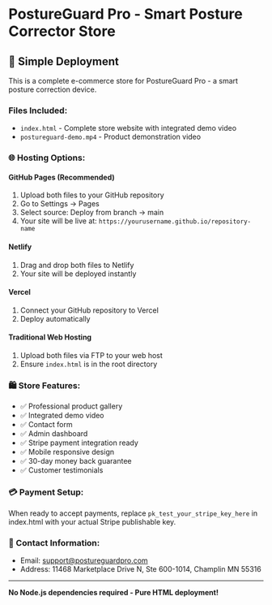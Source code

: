 # PostureGuard Pro - Smart Posture Corrector Store

## 🚀 Simple Deployment

This is a complete e-commerce store for PostureGuard Pro - a smart posture correction device.

### Files Included:
- `index.html` - Complete store website with integrated demo video
- `postureguard-demo.mp4` - Product demonstration video

### 🌐 Hosting Options:

#### GitHub Pages (Recommended)
1. Upload both files to your GitHub repository
2. Go to Settings → Pages
3. Select source: Deploy from branch → main
4. Your site will be live at: `https://yourusername.github.io/repository-name`

#### Netlify
1. Drag and drop both files to Netlify
2. Your site will be deployed instantly

#### Vercel
1. Connect your GitHub repository to Vercel
2. Deploy automatically

#### Traditional Web Hosting
1. Upload both files via FTP to your web host
2. Ensure `index.html` is in the root directory

### 🛍️ Store Features:
- ✅ Professional product gallery
- ✅ Integrated demo video
- ✅ Contact form
- ✅ Admin dashboard
- ✅ Stripe payment integration ready
- ✅ Mobile responsive design
- ✅ 30-day money back guarantee
- ✅ Customer testimonials

### 💳 Payment Setup:
When ready to accept payments, replace `pk_test_your_stripe_key_here` in index.html with your actual Stripe publishable key.

### 📧 Contact Information:
- Email: support@postureguardpro.com
- Address: 11468 Marketplace Drive N, Ste 600-1014, Champlin MN 55316

---

**No Node.js dependencies required - Pure HTML deployment!**
